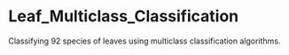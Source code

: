 # Leaf_Multiclass_Classification
Classifying 92 species of leaves using multiclass classification algorithms.

